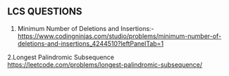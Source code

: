 ## LCS QUESTIONS ##
1. Minimum Number of Deletions and Insertions:-
https://www.codingninjas.com/studio/problems/minimum-number-of-deletions-and-insertions_4244510?leftPanelTab=1

2.Longest Palindromic Subsequence
https://leetcode.com/problems/longest-palindromic-subsequence/

